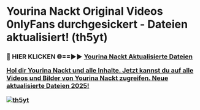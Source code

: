# Yourina Nackt Original Videos 0nlyFans durchgesickert - Dateien aktualisiert! (th5yt)

<h3>🔴 HIER KLICKEN 🌐==►► <a href="https://tinyurl.com/h6vf6nb8" rel="nofollow">Yourina Nackt Aktualisierte Dateien

Hol dir Yourina Nackt und alle Inhalte. Jetzt kannst du auf alle Videos und Bilder von Yourina Nackt zugreifen. Neue aktualisierte Dateien 2025!

[![th5yt](https://i.imgur.com/sD4kR3V.gif)](https://tinyurl.com/h6vf6nb8)
